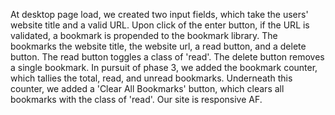 At desktop page load, we created two input fields, which take the users' website title and a valid URL. Upon click of the enter button, if the URL is validated, a bookmark is propended to the bookmark library. The bookmarks the website title, the website url, a read button, and a delete button. The read button toggles a class of 'read'. The delete button removes a single bookmark. In pursuit of phase 3, we added the bookmark counter, which tallies the total, read, and unread bookmarks. Underneath this counter, we added a 'Clear All Bookmarks' button, which clears all bookmarks with the class of 'read'. Our site is responsive AF. 
